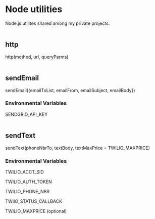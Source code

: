 # Node utilities
Node.js utilites shared among my private projects. <br><br>

## http
http(method, url, queryParms) <br><br>

## sendEmail
sendEmail({emailToList, emailFrom, emailSubject, emailBody})

### Environmental Variables
SENDGRID_API_KEY <br><br>

## sendText
sendText(phoneNbrTo, textBody, textMaxPrice = TWILIO_MAXPRICE)

### Environmental Variables
TWILIO_ACCT_SID

TWILIO_AUTH_TOKEN

TWILIO_PHONE_NBR

TWIIO_STATUS_CALLBACK

TWILIO_MAXPRICE (optional)